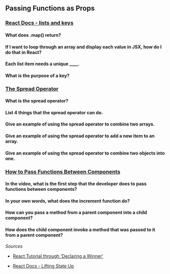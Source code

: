 ## Passing Functions as Props

### [React Docs - lists and keys](https://reactjs.org/docs/lists-and-keys.html)

#### What does .map() return?

#### If I want to loop through an array and display each value in JSX, how do I do that in React?

#### Each list item needs a unique ____.

#### What is the purpose of a key?

### [The Spread Operator](https://medium.com/coding-at-dawn/how-to-use-the-spread-operator-in-javascript-b9e4a8b06fab)

#### What is the spread operator?

#### List 4 things that the spread operator can do.

#### Give an example of using the spread operator to combine two arrays.

#### Give an example of using the spread operator to add a new item to an array.

#### Give an example of using the spread operator to combine two objects into one.

### [How to Pass Functions Between Components](https://www.youtube.com/watch?v=c05OL7XbwXU)

#### In the video, what is the first step that the developer does to pass functions between components?

#### In your own words, what does the increment function do?

#### How can you pass a method from a parent component into a child component?

#### How does the child component invoke a method that was passed to it from a parent component?

*Sources*
- [React Tutorial through ‘Declaring a Winner'](https://reactjs.org/tutorial/tutorial.html)

- [React Docs - Lifting State Up](https://reactjs.org/docs/lifting-state-up.html)
